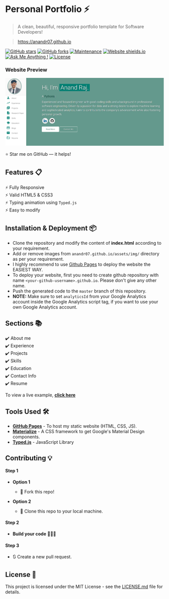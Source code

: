 # Personal Portfolio ⚡️ 
> A clean, beautiful, responsive portfolio template for Software Developers!

> https://anandr07.github.io
 
[![GitHub stars](https://img.shields.io/github/stars/anandr07/anandr07.github.io?style=social)](https://github.com/anandr07/anandr07.github.io/stargazers)
[![GitHub forks](https://img.shields.io/github/forks/anandr07/anandr07.github.io?style=social)](https://github.com/anandr07/anandr07.github.io/network/members)
[![Maintenance](https://img.shields.io/badge/maintained-yes-green.svg)](https://github.com/anandr07/anandr07.github.io/commits/master)
[![Website shields.io](https://img.shields.io/badge/website-up-yellow)](http://anandr07.github.io/)
[![Ask Me Anything !](https://img.shields.io/badge/ask%20me-linkedin-1abc9c.svg)](https://www.linkedin.com/in/anand-raj-4334a91b3/)
[![License](http://img.shields.io/:license-mit-blue.svg?style=flat-square)](http://badges.mit-license.org)

### Website Preview
<p align="center"> 
  <kbd>
    <a href="https://anandr07.github.io" target="_blank"><img src="examples/preview.PNG">
  </a>
  </kbd>
</p>

:star: Star me on GitHub — it helps!

## Features 📋
⚡️ Fully Responsive\
⚡️ Valid HTML5 & CSS3\
⚡️ Typing animation using `Typed.js`\
⚡️ Easy to modify

## Installation & Deployment 📦
- Clone the repository and modify the content of <b>index.html</b> according to your requirement.
- Add or remove images from `anandr07.github.io/assets/img/` directory as per your requirement.
- I highly recommend to use [Github Pages](https://create-react-app.dev/docs/deployment/#github-pages) to deploy the website the EASIEST WAY.
- To deploy your website, first you need to create github repository with name `<your-github-username>.github.io`. Please don't give any other name.
- Push the generated code to the `master` branch of this repository.
- <b>NOTE:</b> Make sure to set `analyticsId` from your Google Analytics account inside the Google Analytics script tag, if you want to use your own Google Analytics account.

## Sections 📚
✔️ About me\
✔️ Experience\
✔️ Projects \
✔️ Skills \
✔️ Education\
✔️ Contact Info\
✔️ Resume

To view a live example, **[click here](https://anandr07.github.io/)**

## Tools Used 🛠️
* [<b>GitHub Pages</b>](https://create-react-app.dev/docs/deployment/#github-pages) - To host my static website (HTML, CSS, JS).
* [<b>Materialize</b>](https://materializecss.com/) - A CSS framework to get Google's Material Design components.
* [<b>Typed.js</b>](https://mattboldt.com/demos/typed-js/) - JavaScript Library

## Contributing 💡
#### Step 1

- **Option 1**
    - 🍴 Fork this repo!

- **Option 2**
    - 👯 Clone this repo to your local machine.


#### Step 2

- **Build your code** 🔨🔨🔨

#### Step 3

- 🔃 Create a new pull request.

## License 📄
This project is licensed under the MIT License - see the [LICENSE.md](./LICENSE) file for details.

